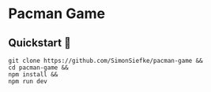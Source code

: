 # Pacman Game

## Quickstart 🚀

```
git clone https://github.com/SimonSiefke/pacman-game &&
cd pacman-game &&
npm install &&
npm run dev
```
